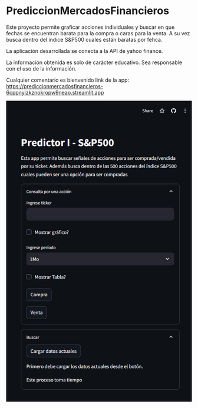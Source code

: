 # PrediccionMercadosFinancieros
Este proyecto permite graficar acciones individuales y buscar en que fechas se encuentran barata para la compra o caras para la venta.
A su vez busca dentro del índice S&P500 cuales están baratas por fehca.

La aplicación desarrollada se conecta a la API de yahoo finance.

La información obtenida es solo de carácter educativo. Sea responsable con el uso de la información.

Cualquier comentario es bienvenido
link de la app:
https://prediccionmercadosfinancieros-6cppnyizkznokropw9neao.streamlit.app

![Mi logo](image/Captura.jpg)
